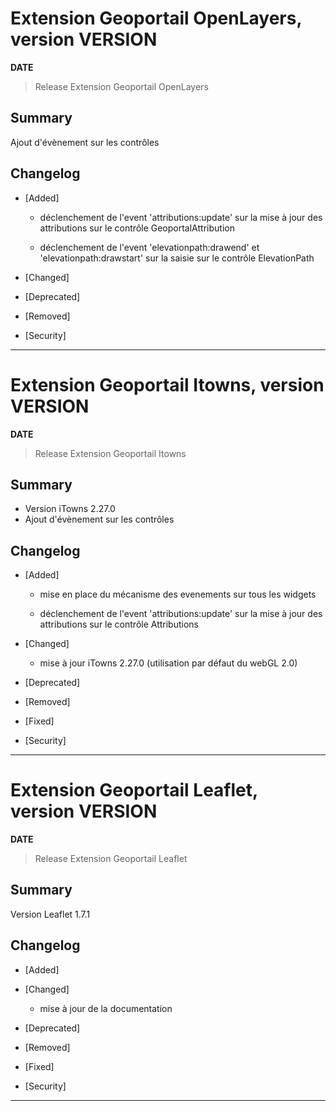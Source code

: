 # Extension Geoportail OpenLayers, version __VERSION__

**__DATE__**
> Release Extension Geoportail OpenLayers

## Summary

Ajout d'évènement sur les contrôles

## Changelog

* [Added]

    - déclenchement de l'event 'attributions:update' sur la mise à jour des attributions sur le contrôle GeoportalAttribution
    
    - déclenchement de l'event 'elevationpath:drawend' et 'elevationpath:drawstart' sur la saisie sur le contrôle ElevationPath

* [Changed]

* [Deprecated]

* [Removed]

* [Security]

---

# Extension Geoportail Itowns, version __VERSION__

**__DATE__**
> Release Extension Geoportail Itowns

## Summary

* Version iTowns 2.27.0
* Ajout d'évènement sur les contrôles

## Changelog

* [Added]

    - mise en place du mécanisme des evenements sur tous les widgets

    - déclenchement de l'event 'attributions:update' sur la mise à jour des attributions sur le contrôle Attributions

* [Changed]

    - mise à jour iTowns 2.27.0 (utilisation par défaut du webGL 2.0)

* [Deprecated]

* [Removed]

* [Fixed]

* [Security]

---

# Extension Geoportail Leaflet, version __VERSION__

**__DATE__**
> Release Extension Geoportail Leaflet

## Summary

Version Leaflet 1.7.1

## Changelog

* [Added]

* [Changed]

    - mise à jour de la documentation

* [Deprecated]

* [Removed]

* [Fixed]

* [Security]

---
